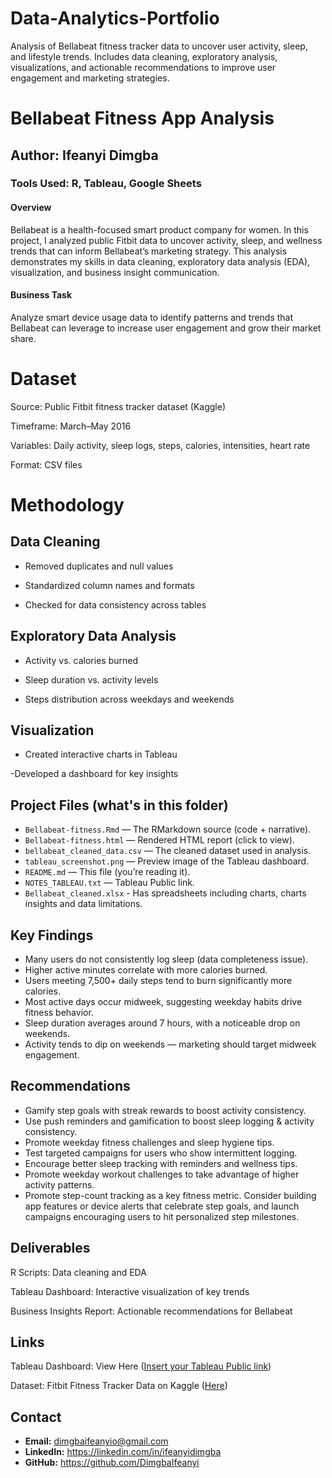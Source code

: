 # Data-Analytics-Portfolio
Analysis of Bellabeat fitness tracker data to uncover user activity, sleep, and lifestyle trends. Includes data cleaning, exploratory analysis, visualizations, and actionable recommendations to improve user engagement and marketing strategies.

# Bellabeat Fitness App Analysis
## Author: Ifeanyi Dimgba

### Tools Used: R, Tableau, Google Sheets


#### Overview

Bellabeat is a health-focused smart product company for women. In this project, I analyzed public Fitbit data to uncover activity, sleep, and wellness trends that can inform Bellabeat’s marketing strategy.
This analysis demonstrates my skills in data cleaning, exploratory data analysis (EDA), visualization, and business insight communication.


#### Business Task

Analyze smart device usage data to identify patterns and trends that Bellabeat can leverage to increase user engagement and grow their market share.

# Dataset
Source: Public Fitbit fitness tracker dataset (Kaggle)

Timeframe: March–May 2016

Variables: Daily activity, sleep logs, steps, calories, intensities, heart rate

Format: CSV files

# Methodology
## Data Cleaning

- Removed duplicates and null values

- Standardized column names and formats

- Checked for data consistency across tables

## Exploratory Data Analysis

- Activity vs. calories burned

- Sleep duration vs. activity levels

- Steps distribution across weekdays and weekends

## Visualization

- Created interactive charts in Tableau

-Developed a dashboard for key insights

## Project Files (what's in this folder)
- `Bellabeat-fitness.Rmd` — The RMarkdown source (code + narrative).
- `Bellabeat-fitness.html` — Rendered HTML report (click to view).
- `bellabeat_cleaned_data.csv` — The cleaned dataset used in analysis.
- `tableau_screenshot.png` — Preview image of the Tableau dashboard.
- `README.md` — This file (you’re reading it).
- `NOTES_TABLEAU.txt` — Tableau Public link.
- `Bellabeat_cleaned.xlsx` - Has spreadsheets including charts, charts insights and data limitations.


## Key Findings
- Many users do not consistently log sleep (data completeness issue).  
- Higher active minutes correlate with more calories burned.
- Users meeting 7,500+ daily steps tend to burn significantly more calories.
- Most active days occur midweek, suggesting weekday habits drive fitness behavior.
- Sleep duration averages around 7 hours, with a noticeable drop on weekends.
- Activity tends to dip on weekends — marketing should target midweek engagement.


## Recommendations
- Gamify step goals with streak rewards to boost activity consistency.
- Use push reminders and gamification to boost sleep logging & activity consistency.  
- Promote weekday fitness challenges and sleep hygiene tips.  
- Test targeted campaigns for users who show intermittent logging.
- Encourage better sleep tracking with reminders and wellness tips.
- Promote weekday workout challenges to take advantage of higher activity patterns.
- Promote step-count tracking as a key fitness metric. Consider building app features or device alerts that celebrate step goals, and launch campaigns encouraging users to hit personalized step milestones.
## Deliverables
R Scripts: Data cleaning and EDA

Tableau Dashboard: Interactive visualization of key trends

Business Insights Report: Actionable recommendations for Bellabeat

 ## Links
Tableau Dashboard: View Here ([Insert your Tableau Public link](https://public.tableau.com/views/FitnessAppDashboard_17546074250420/FitnessAppDashboard?:language=en-GB&:sid=&:redirect=auth&:display_count=n&:origin=viz_share_link))

Dataset: Fitbit Fitness Tracker Data on Kaggle ([Here](https://www.kaggle.com/datasets/arashnic/fitbit))

##  Contact
- **Email:** dimgbaifeanyio@gmail.com  
- **LinkedIn:** https://linkedin.com/in/ifeanyidimgba
- **GitHub:** https://github.com/DimgbaIfeanyi


